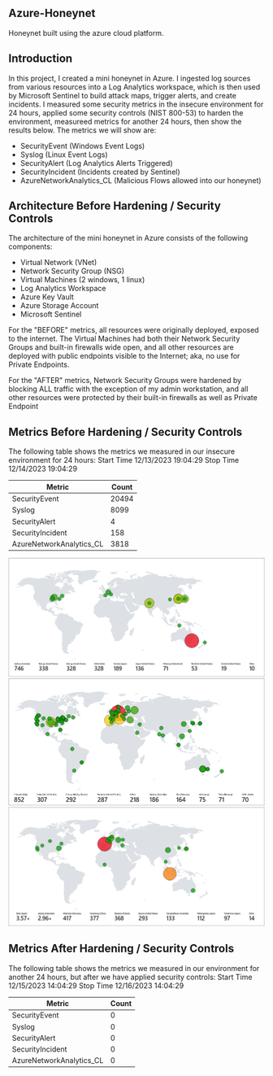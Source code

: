 ## Azure-Honeynet
Honeynet built using the azure cloud platform.


## Introduction

In this project, I created a mini honeynet in Azure. I ingested log sources from various resources into a Log Analytics workspace, which is then used by Microsoft Sentinel to build attack maps, trigger alerts, and create incidents. I measured some security metrics in the insecure environment for 24 hours, applied some security controls (NIST 800-53) to harden the environment, measureed metrics for another 24 hours, then show the results below. The metrics we will show are:

- SecurityEvent (Windows Event Logs)
- Syslog (Linux Event Logs)
- SecurityAlert (Log Analytics Alerts Triggered)
- SecurityIncident (Incidents created by Sentinel)
- AzureNetworkAnalytics_CL (Malicious Flows allowed into our honeynet)

## Architecture Before Hardening / Security Controls
The architecture of the mini honeynet in Azure consists of the following components:

- Virtual Network (VNet)
- Network Security Group (NSG)
- Virtual Machines (2 windows, 1 linux)
- Log Analytics Workspace
- Azure Key Vault
- Azure Storage Account
- Microsoft Sentinel

For the "BEFORE" metrics, all resources were originally deployed, exposed to the internet. The Virtual Machines had both their Network Security Groups and built-in firewalls wide open, and all other resources are deployed with public endpoints visible to the Internet; aka, no use for Private Endpoints.

For the "AFTER" metrics, Network Security Groups were hardened by blocking ALL traffic with the exception of my admin workstation, and all other resources were protected by their built-in firewalls as well as Private Endpoint

## Metrics Before Hardening / Security Controls

The following table shows the metrics we measured in our insecure environment for 24 hours:
Start Time 12/13/2023 19:04:29
Stop Time 12/14/2023 19:04:29

| Metric                   | Count
| ------------------------ | -----
| SecurityEvent            | 20494
| Syslog                   | 8099
| SecurityAlert            | 4
| SecurityIncident         | 158
| AzureNetworkAnalytics_CL | 3818

![Alt Text](./before_controls/linux-ssh-fail.png)
![Alt Text](./before_controls/nsg-mal.png)
![Alt Text](./before_controls/winrdp-fail.png)


## Metrics After Hardening / Security Controls

The following table shows the metrics we measured in our environment for another 24 hours, but after we have applied security controls:
Start Time 12/15/2023 14:04:29
Stop Time	12/16/2023 14:04:29

| Metric                   | Count
| ------------------------ | -----
| SecurityEvent            | 0
| Syslog                   | 0
| SecurityAlert            | 0
| SecurityIncident         | 0
| AzureNetworkAnalytics_CL | 0
